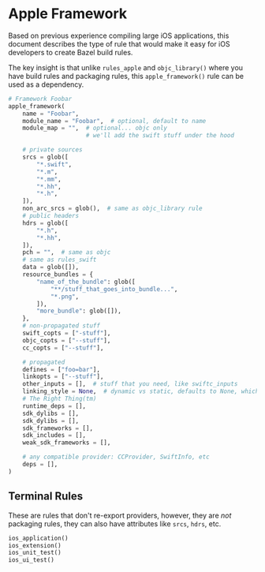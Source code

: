 # Apple Framework

Based on previous experience compiling large iOS applications, this document
describes the type of rule that would make it easy for iOS developers to create
Bazel build rules.

The key insight is that unlike `rules_apple` and `objc_library()` where you have
build rules and packaging rules, this `apple_framework()` rule can be used as a dependency.

```python
# Framework Foobar
apple_framework(
    name = "Foobar",
    module_name = "Foobar",  # optional, default to name
    module_map = "",  # optional... objc only
                      # we'll add the swift stuff under the hood

    # private sources
    srcs = glob([
        "*.swift",
        "*.m",
        "*.mm",
        "*.hh",
        "*.h",
    ]),
    non_arc_srcs = glob(),  # same as objc_library rule
    # public headers
    hdrs = glob([
        "*.h",
        "*.hh",
    ]),
    pch = "",  # same as objc
    # same as rules_swift
    data = glob([]),
    resource_bundles = {
        "name_of_the_bundle": glob([
            "**/stuff_that_goes_into_bundle...",
            "*.png",
        ]),
        "more_bundle": glob([]),
    },
    # non-propagated stuff
    swift_copts = ["-stuff"],
    objc_copts = ["--stuff"],
    cc_copts = ["--stuff"],

    # propagated
    defines = ["foo=bar"],
    linkopts = ["--stuff"],
    other_inputs = [],  # stuff that you need, like swiftc_inputs
    linking_style = None,  # dynamic vs static, defaults to None, which does
    # The Right Thing(tm)
    runtime_deps = [],
    sdk_dylibs = [],
    sdk_dylibs = [],
    sdk_frameworks = [],
    sdk_includes = [],
    weak_sdk_frameworks = [],

    # any compatible provider: CCProvider, SwiftInfo, etc
    deps = [],
)
```

## Terminal Rules

These are rules that don't re-export providers, however, they are _not_
packaging rules, they can also have attributes like `srcs`, `hdrs`, etc.

```python
ios_application()
ios_extension()
ios_unit_test()
ios_ui_test()
```
